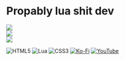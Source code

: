 # Propably lua shit dev


![](https://github-readme-stats.vercel.app/api?username=actuallylnd&theme=dark&hide_border=false&include_all_commits=false&count_private=false)<br/>
![](https://github-readme-streak-stats.herokuapp.com/?user=actuallylnd&theme=dark&hide_border=false)<br/>
![](https://github-readme-stats.vercel.app/api/top-langs/?username=actuallylnd&theme=dark&hide_border=false&include_all_commits=false&count_private=false&layout=compact)

![HTML5](https://img.shields.io/badge/html5-%23E34F26.svg?style=for-the-badge&logo=html5&logoColor=white) ![Lua](https://img.shields.io/badge/lua-%232C2D72.svg?style=for-the-badge&logo=lua&logoColor=white) ![CSS3](https://img.shields.io/badge/css3-%231572B6.svg?style=for-the-badge&logo=css3&logoColor=white) [![Ko-Fi](https://img.shields.io/badge/Ko--fi-F16061?style=for-the-badge&logo=ko-fi&logoColor=white)](https://ko-fi.com/actuallylnd) [![YouTube](https://img.shields.io/badge/YouTube-%23FF0000.svg?logo=YouTube&logoColor=white)](https://youtube.com/@https://www.youtube.com/channel/UC-C0o9k09l6K39FP-62J4LQ) 
 
  
<!-- Proudly created with GPRM ( https://gprm.itsvg.in ) -->
